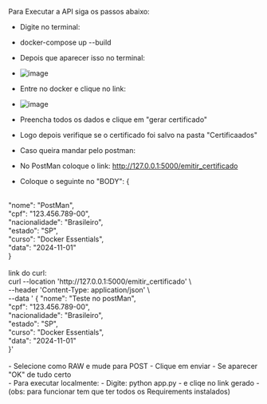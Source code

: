 Para Executar a API siga os passos abaixo:

- Digite no terminal:
- docker-compose up --build
- Depois que aparecer isso no terminal:
- ![image](https://github.com/user-attachments/assets/010aaec2-8bd5-417b-a0b5-f204f379d282)

- Entre no docker e clique no link:
- ![image](https://github.com/user-attachments/assets/bb9f8548-3bad-4526-8700-43ea9e088aa4)

- Preencha todos os dados e clique em "gerar certificado"
- Logo depois verifique se o certificado foi salvo na pasta "Certificaados"

- Caso queira mandar pelo postman:
- No PostMan coloque o link: http://127.0.0.1:5000/emitir_certificado
- Coloque o seguinte no "BODY":
{
<br>
  "nome": "PostMan",  
  <br>
  "cpf": "123.456.789-00",
  <br>
  "nacionalidade": "Brasileiro",
  <br>
  "estado": "SP",
  <br>
  "curso": "Docker Essentials",
  <br>
  "data": "2024-11-01"
    <br>
}
<br>
<br>
 link do curl:
<br>
  curl --location 'http://127.0.0.1:5000/emitir_certificado' \
  <br>
--header 'Content-Type: application/json' \
  <br>
--data ' { "nome": "Teste no postMan",
  <br> 
    "cpf": "123.456.789-00",
  <br> 
    "nacionalidade": "Brasileiro",
  <br>
    "estado": "SP",
  <br>
    "curso": "Docker Essentials",
  <br>
    "data": "2024-11-01"
  <br>
 }'
<br>
</br>
- Selecione como RAW e mude para POST
- Clique em enviar
- Se aparecer "OK" de tudo certo
<br>
- Para executar localmente:
- Digite: python app.py
- e cliqe no link gerado
- (obs: para funcionar tem que ter todos os Requirements instalados)
